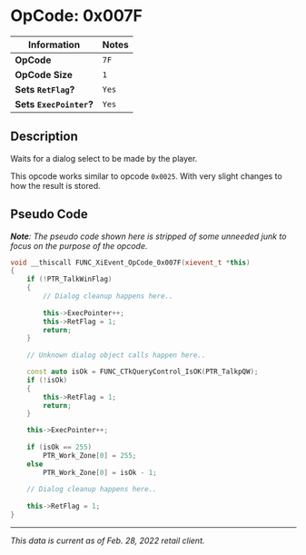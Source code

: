 # OpCode: 0x007F

| Information               | Notes |
|---                        |---    |
| **OpCode**                | `7F`  |
| **OpCode Size**           | `1`   |
| **Sets `RetFlag`?**       | `Yes` |
| **Sets `ExecPointer`?**   | `Yes` |

## Description

Waits for a dialog select to be made by the player. 

This opcode works similar to opcode `0x0025`. With very slight changes to how the result is stored.

## Pseudo Code

_**Note**: The pseudo code shown here is stripped of some unneeded junk to focus on the purpose of the opcode._

```cpp
void __thiscall FUNC_XiEvent_OpCode_0x007F(xievent_t *this)
{
    if (!PTR_TalkWinFlag)
    {
        // Dialog cleanup happens here..
        
        this->ExecPointer++;
        this->RetFlag = 1;
        return;
    }
    
    // Unknown dialog object calls happen here..

    const auto isOk = FUNC_CTkQueryControl_IsOK(PTR_TalkpQW);
    if (!isOk)
    {
        this->RetFlag = 1;
        return;
    }

    this->ExecPointer++;
    
    if (isOk == 255)
        PTR_Work_Zone[0] = 255;
    else
        PTR_Work_Zone[0] = isOk - 1;
    
    // Dialog cleanup happens here..
    
    this->RetFlag = 1;
}
```

---

_This data is current as of Feb. 28, 2022 retail client._